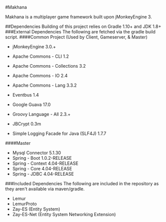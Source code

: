 #Makhana

Makhana is a multiplayer game framework built upon jMonkeyEngine 3.

##Dependencies
Building of this project relies on Gradle 1.10+ and JDK 1.8+
###External Dependencies
The following are fetched via the gradle build script.
####Common Project (Used by Client, Gameserver, & Master)
* jMonkeyEngine 3.0.+

* Apache Commons - CLI 1.2
* Apache Commons - Collections 3.2
* Apache Commons - IO 2.4
* Apache Commons - Lang 3.3.2
* Eventbus 1.4
* Google Guava 17.0
* Groovy Language - All 2.3.+
* JBCrypt 0.3m
* Simple Logging Facade for Java (SLF4J) 1.7.7

####Master
* Mysql Connector 5.1.30
* Spring - Boot 1.0.2-RELEASE
* Spring - Context 4.04-RELEASE
* Spring - Core 4.04-RELEASE
* Spring - JDBC 4.04-RELEASE

###Included Dependencies
The following are included in the repository as they aren't available via maven/gradle.

* Lemur
* LemurProto
* Zay-ES (Entity System)
* Zay-ES-Net (Entity System Networking Extension)